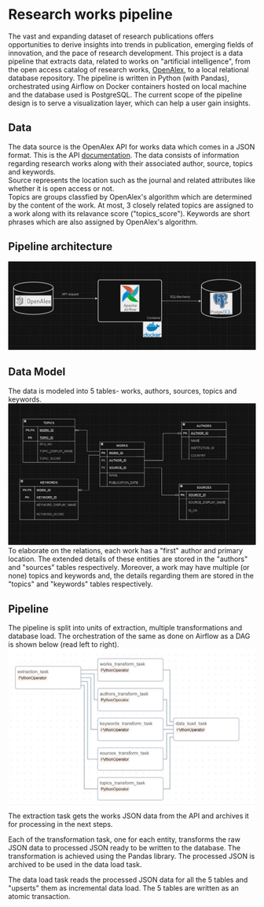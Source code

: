 # Research works pipeline
The vast and expanding dataset of research publications offers opportunities to derive insights into trends in publication, emerging fields of innovation, and the pace of research development. 
This project is a data pipeline that extracts data, related to works on "artificial intelligence", from the open access catalog of research works, [OpenAlex](https://openalex.org/), to a local relational database repository. The pipeline is written in Python (with Pandas), orchestrated using Airflow on Docker containers hosted on local machine and the database used is PostgreSQL. The current scope of the pipeline design is to serve a visualization layer, which can help a user gain insights.
## Data
The data source is the OpenAlex API for works data which comes in a JSON format. This is the API [documentation](https://docs.openalex.org/api-entities/works). The data consists of information regarding research works along with their associated author, source, topics and keywords.  
Source represents the location such as the journal and related attributes like whether it is open access or not.  
Topics are groups classfied by OpenAlex's algorithm which are determined by the content of the work. At most, 3 closely related topics are assigned to a work along with its relavance score ("topics_score").
Keywords are short phrases which are also assigned by OpenAlex's algorithm.
## Pipeline architecture
![Pipeline_architecture](./readme_images/architecture.JPG)
## Data Model
The data is modeled into 5 tables- works, authors, sources, topics and keywords. 
![Data_model](./readme_images/data_model.JPG)
To elaborate on the relations, each work has a "first" author and primary location. The extended details of these entities are stored in the "authors" and "sources" tables respectively. Moreover, a work may have multiple (or none) topics and keywords and, the details regarding them are stored in the "topics" and "keywords" tables respectively. 
## Pipeline
The pipeline is split into units of extraction, multiple transformations and database load. The orchestration of the same as done on Airflow as a DAG is shown below (read left to right). 
![DAG](./readme_images/DAG_graph.JPG)
The extraction task gets the works JSON data from the API and archives it for processing in the next steps.

Each of the transformation task, one for each entity, transforms the raw JSON data to processed JSON ready to be written to the database. The transformation is achieved using the Pandas library. The processed JSON is archived to be used in the data load task.

The data load task reads the processed JSON data for all the 5 tables and "upserts" them as incremental data load. The 5 tables are written as an atomic transaction.